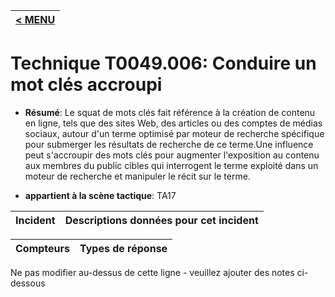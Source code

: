 |[< MENU](../../README.md)|
|---|
# Technique T0049.006: Conduire un mot clés accroupi

* **Résumé**: Le squat de mots clés fait référence à la création de contenu en ligne, tels que des sites Web, des articles ou des comptes de médias sociaux, autour d'un terme optimisé par moteur de recherche spécifique pour submerger les résultats de recherche de ce terme.Une influence peut s'accroupir des mots clés pour augmenter l'exposition au contenu aux membres du public cibles qui interrogent le terme exploité dans un moteur de recherche et manipuler le récit sur le terme.

* **appartient à la scène tactique**: TA17


|Incident |Descriptions données pour cet incident |
|-------- |-------------------- |



|Compteurs |Types de réponse |
|-------- |-------------- |


Ne pas modifier au-dessus de cette ligne - veuillez ajouter des notes ci-dessous